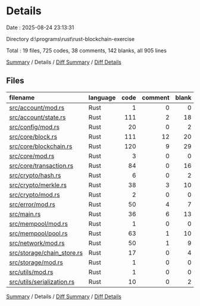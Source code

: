 # Details

Date : 2025-08-24 23:13:31

Directory d:\\programs\\rust\\rust-blockchain-exercise

Total : 19 files,  725 codes, 38 comments, 142 blanks, all 905 lines

[Summary](results.md) / Details / [Diff Summary](diff.md) / [Diff Details](diff-details.md)

## Files
| filename | language | code | comment | blank | total |
| :--- | :--- | ---: | ---: | ---: | ---: |
| [src/account/mod.rs](/src/account/mod.rs) | Rust | 1 | 0 | 0 | 1 |
| [src/account/state.rs](/src/account/state.rs) | Rust | 111 | 2 | 18 | 131 |
| [src/config/mod.rs](/src/config/mod.rs) | Rust | 20 | 0 | 2 | 22 |
| [src/core/block.rs](/src/core/block.rs) | Rust | 111 | 12 | 20 | 143 |
| [src/core/blockchain.rs](/src/core/blockchain.rs) | Rust | 120 | 9 | 29 | 158 |
| [src/core/mod.rs](/src/core/mod.rs) | Rust | 3 | 0 | 0 | 3 |
| [src/core/transaction.rs](/src/core/transaction.rs) | Rust | 84 | 0 | 16 | 100 |
| [src/crypto/hash.rs](/src/crypto/hash.rs) | Rust | 6 | 0 | 2 | 8 |
| [src/crypto/merkle.rs](/src/crypto/merkle.rs) | Rust | 38 | 3 | 10 | 51 |
| [src/crypto/mod.rs](/src/crypto/mod.rs) | Rust | 2 | 0 | 0 | 2 |
| [src/error/mod.rs](/src/error/mod.rs) | Rust | 50 | 4 | 7 | 61 |
| [src/main.rs](/src/main.rs) | Rust | 36 | 6 | 13 | 55 |
| [src/mempool/mod.rs](/src/mempool/mod.rs) | Rust | 1 | 0 | 0 | 1 |
| [src/mempool/pool.rs](/src/mempool/pool.rs) | Rust | 63 | 1 | 10 | 74 |
| [src/network/mod.rs](/src/network/mod.rs) | Rust | 50 | 1 | 9 | 60 |
| [src/storage/chain\_store.rs](/src/storage/chain_store.rs) | Rust | 17 | 0 | 4 | 21 |
| [src/storage/mod.rs](/src/storage/mod.rs) | Rust | 1 | 0 | 0 | 1 |
| [src/utils/mod.rs](/src/utils/mod.rs) | Rust | 1 | 0 | 0 | 1 |
| [src/utils/serialization.rs](/src/utils/serialization.rs) | Rust | 10 | 0 | 2 | 12 |

[Summary](results.md) / Details / [Diff Summary](diff.md) / [Diff Details](diff-details.md)